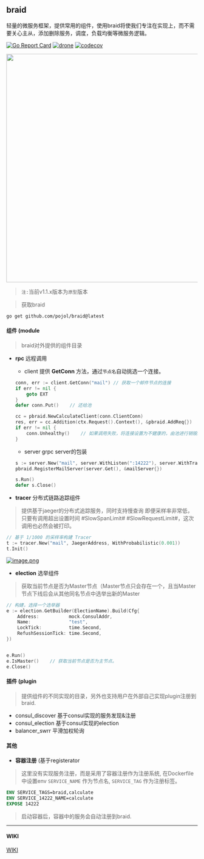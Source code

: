 ## braid
轻量的微服务框架，提供常用的组件，使用braid将使我们专注在实现上，而不需要关心主从，添加删除服务，调度，负载均衡等微服务逻辑。

[![Go Report Card](https://goreportcard.com/badge/github.com/pojol/braid)](https://goreportcard.com/report/github.com/pojol/braid)
[![drone](http://123.207.198.57:8001/api/badges/pojol/braid/status.svg?branch=develop)](dev)
[![codecov](https://codecov.io/gh/pojol/braid/branch/master/graph/badge.svg)](https://codecov.io/gh/pojol/braid)


<img src="https://i.postimg.cc/B6b6CMjM/image.png" width="600">

> `注:`当前v1.1.x版本为`原型`版本 

> 获取braid

```bash
go get github.com/pojol/braid@latest
```

#### 组件 (module
> braid对外提供的组件目录

* **rpc** 远程调用
    * client 提供 **GetConn** 方法，通过`节点名`自动挑选一个连接。
    
    ```go
    conn, err := client.GetConn("mail") // 获取一个邮件节点的连接
    if err != nil {
        goto EXT
    }
    defer conn.Put()    // 还给池

    cc = pbraid.NewCalculateClient(conn.ClientConn)
    res, err = cc.Addition(ctx.Request().Context(), &pbraid.AddReq{})
    if err != nil {
        conn.Unhealthy()    // 如果调用失败，将连接设置为不健康的，由池进行销毁。
    }
    ```

    * server grpc server的包装
    
    ```go
    s := server.New("mail", server.WithListen(":14222"), server.WithTracing())
    pbraid.RegisterMailServer(server.Get(), &mailServer{})

    s.Run()
    defer s.Close()
    ```
* **tracer** 分布式链路追踪组件
> 提供基于jaeger的分布式追踪服务，同时支持慢查询
> 即便采样率非常低，只要有调用超出设置时间 #SlowSpanLimit# #SlowRequestLimit#，这次调用也必然会被打印。

```go
// 基于 1/1000 的采样率构建 Tracer
t := tracer.New("mail", JaegerAddress, WithProbabilistic(0.001))
t.Init()
```

[![image.png](https://i.postimg.cc/MT8Y2X7B/image.png)](https://postimg.cc/DWBG1vYf)

* **election** 选举组件
> 获取当前节点是否为Master节点（Master节点只会存在一个，且当Master节点下线后会从其他同名节点中选举出新的Master

```go
// 构建，选择一个选举器
e := election.GetBuilder(ElectionName).Build(Cfg{
    Address:           mock.ConsulAddr,
    Name:              "test",
    LockTick:          time.Second,
    RefushSessionTick: time.Second,
})


e.Run()
e.IsMaster()    // 获取当前节点是否为主节点。
e.Close()
```

#### 插件 (plugin
> 提供组件的不同实现的目录，另外也支持用户在外部自己实现plugin注册到braid.

* consul_discover 基于consul实现的服务发现&注册
* consul_election 基于consul实现的election
* balancer_swrr 平滑加权轮询


#### 其他

* **容器注册** (基于registerator
> 这里没有实现服务注册，而是采用了容器注册作为注册系统,
> 在Dockerfile中设置env `SERVICE_NAME` 作为节点名, `SERVICE_TAG` 作为注册标签。
```Dockerfile
ENV SERVICE_TAGS=braid,calculate
ENV SERVICE_14222_NAME=calculate
EXPOSE 14222
```
> 启动容器后，容器中的服务会自动注册到braid.

***

#### WIKI
[WIKI](https://github.com/pojol/braid/wiki "WIKI")